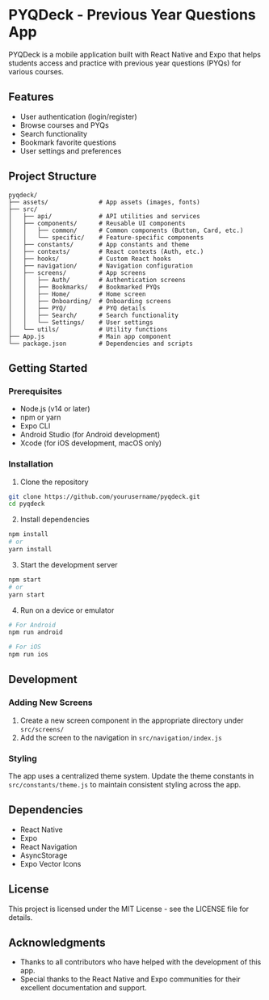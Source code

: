 # PYQDeck - Previous Year Questions App

PYQDeck is a mobile application built with React Native and Expo that helps students access and practice with previous year questions (PYQs) for various courses.

## Features

- User authentication (login/register)
- Browse courses and PYQs
- Search functionality
- Bookmark favorite questions
- User settings and preferences

## Project Structure

```
pyqdeck/
├── assets/              # App assets (images, fonts)
├── src/
│   ├── api/             # API utilities and services
│   ├── components/      # Reusable UI components
│   │   ├── common/      # Common components (Button, Card, etc.)
│   │   └── specific/    # Feature-specific components
│   ├── constants/       # App constants and theme
│   ├── contexts/        # React contexts (Auth, etc.)
│   ├── hooks/           # Custom React hooks
│   ├── navigation/      # Navigation configuration
│   ├── screens/         # App screens
│   │   ├── Auth/        # Authentication screens
│   │   ├── Bookmarks/   # Bookmarked PYQs
│   │   ├── Home/        # Home screen
│   │   ├── Onboarding/  # Onboarding screens
│   │   ├── PYQ/         # PYQ details
│   │   ├── Search/      # Search functionality
│   │   └── Settings/    # User settings
│   └── utils/           # Utility functions
├── App.js               # Main app component
└── package.json         # Dependencies and scripts
```

## Getting Started

### Prerequisites

- Node.js (v14 or later)
- npm or yarn
- Expo CLI
- Android Studio (for Android development)
- Xcode (for iOS development, macOS only)

### Installation

1. Clone the repository

```bash
git clone https://github.com/yourusername/pyqdeck.git
cd pyqdeck
```

2. Install dependencies

```bash
npm install
# or
yarn install
```

3. Start the development server

```bash
npm start
# or
yarn start
```

4. Run on a device or emulator

```bash
# For Android
npm run android

# For iOS
npm run ios
```

## Development

### Adding New Screens

1. Create a new screen component in the appropriate directory under `src/screens/`
2. Add the screen to the navigation in `src/navigation/index.js`

### Styling

The app uses a centralized theme system. Update the theme constants in `src/constants/theme.js` to maintain consistent styling across the app.

## Dependencies

- React Native
- Expo
- React Navigation
- AsyncStorage
- Expo Vector Icons

## License

This project is licensed under the MIT License - see the LICENSE file for details.

## Acknowledgments

- Thanks to all contributors who have helped with the development of this app.
- Special thanks to the React Native and Expo communities for their excellent documentation and support.